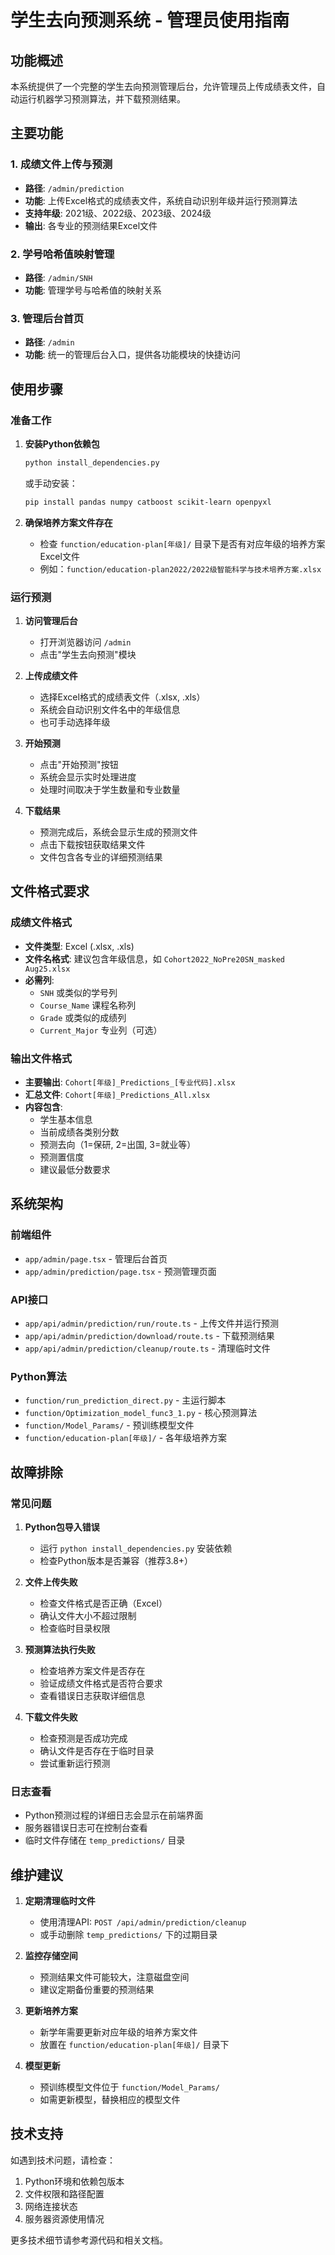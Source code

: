 # 学生去向预测系统 - 管理员使用指南

## 功能概述

本系统提供了一个完整的学生去向预测管理后台，允许管理员上传成绩表文件，自动运行机器学习预测算法，并下载预测结果。

## 主要功能

### 1. 成绩文件上传与预测
- **路径**: `/admin/prediction`
- **功能**: 上传Excel格式的成绩表文件，系统自动识别年级并运行预测算法
- **支持年级**: 2021级、2022级、2023级、2024级
- **输出**: 各专业的预测结果Excel文件

### 2. 学号哈希值映射管理
- **路径**: `/admin/SNH`
- **功能**: 管理学号与哈希值的映射关系

### 3. 管理后台首页
- **路径**: `/admin`
- **功能**: 统一的管理后台入口，提供各功能模块的快捷访问

## 使用步骤

### 准备工作

1. **安装Python依赖包**
   ```bash
   python install_dependencies.py
   ```
   或手动安装：
   ```bash
   pip install pandas numpy catboost scikit-learn openpyxl
   ```

2. **确保培养方案文件存在**
   - 检查 `function/education-plan[年级]/` 目录下是否有对应年级的培养方案Excel文件
   - 例如：`function/education-plan2022/2022级智能科学与技术培养方案.xlsx`

### 运行预测

1. **访问管理后台**
   - 打开浏览器访问 `/admin`
   - 点击"学生去向预测"模块

2. **上传成绩文件**
   - 选择Excel格式的成绩表文件（.xlsx, .xls）
   - 系统会自动识别文件名中的年级信息
   - 也可手动选择年级

3. **开始预测**
   - 点击"开始预测"按钮
   - 系统会显示实时处理进度
   - 处理时间取决于学生数量和专业数量

4. **下载结果**
   - 预测完成后，系统会显示生成的预测文件
   - 点击下载按钮获取结果文件
   - 文件包含各专业的详细预测结果

## 文件格式要求

### 成绩文件格式
- **文件类型**: Excel (.xlsx, .xls)
- **文件名格式**: 建议包含年级信息，如 `Cohort2022_NoPre20SN_masked Aug25.xlsx`
- **必需列**:
  - `SNH` 或类似的学号列
  - `Course_Name` 课程名称列
  - `Grade` 或类似的成绩列
  - `Current_Major` 专业列（可选）

### 输出文件格式
- **主要输出**: `Cohort[年级]_Predictions_[专业代码].xlsx`
- **汇总文件**: `Cohort[年级]_Predictions_All.xlsx`
- **内容包含**:
  - 学生基本信息
  - 当前成绩各类别分数
  - 预测去向（1=保研, 2=出国, 3=就业等）
  - 预测置信度
  - 建议最低分数要求

## 系统架构

### 前端组件
- `app/admin/page.tsx` - 管理后台首页
- `app/admin/prediction/page.tsx` - 预测管理页面

### API接口
- `app/api/admin/prediction/run/route.ts` - 上传文件并运行预测
- `app/api/admin/prediction/download/route.ts` - 下载预测结果
- `app/api/admin/prediction/cleanup/route.ts` - 清理临时文件

### Python算法
- `function/run_prediction_direct.py` - 主运行脚本
- `function/Optimization_model_func3_1.py` - 核心预测算法
- `function/Model_Params/` - 预训练模型文件
- `function/education-plan[年级]/` - 各年级培养方案

## 故障排除

### 常见问题

1. **Python包导入错误**
   - 运行 `python install_dependencies.py` 安装依赖
   - 检查Python版本是否兼容（推荐3.8+）

2. **文件上传失败**
   - 检查文件格式是否正确（Excel）
   - 确认文件大小不超过限制
   - 检查临时目录权限

3. **预测算法执行失败**
   - 检查培养方案文件是否存在
   - 验证成绩文件格式是否符合要求
   - 查看错误日志获取详细信息

4. **下载文件失败**
   - 检查预测是否成功完成
   - 确认文件是否存在于临时目录
   - 尝试重新运行预测

### 日志查看
- Python预测过程的详细日志会显示在前端界面
- 服务器错误日志可在控制台查看
- 临时文件存储在 `temp_predictions/` 目录

## 维护建议

1. **定期清理临时文件**
   - 使用清理API: `POST /api/admin/prediction/cleanup`
   - 或手动删除 `temp_predictions/` 下的过期目录

2. **监控存储空间**
   - 预测结果文件可能较大，注意磁盘空间
   - 建议定期备份重要的预测结果

3. **更新培养方案**
   - 新学年需要更新对应年级的培养方案文件
   - 放置在 `function/education-plan[年级]/` 目录下

4. **模型更新**
   - 预训练模型文件位于 `function/Model_Params/`
   - 如需更新模型，替换相应的模型文件

## 技术支持

如遇到技术问题，请检查：
1. Python环境和依赖包版本
2. 文件权限和路径配置
3. 网络连接状态
4. 服务器资源使用情况

更多技术细节请参考源代码和相关文档。

